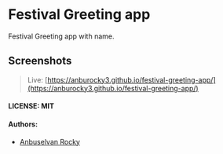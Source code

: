 # Festival Greeting app

Festival Greeting app with name.

## Screenshots

> Live: [https://anburocky3.github.io/festival-greeting-app/](https://anburocky3.github.io/festival-greeting-app/)

#### LICENSE: MIT

#### Authors:

- [Anbuselvan Rocky](https://fb.me/anburocky3)
